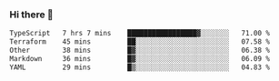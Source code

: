 ### Hi there 👋

<!--START_SECTION:waka-->

```txt
TypeScript   7 hrs 7 mins    █████████████████▓░░░░░░░   71.00 %
Terraform    45 mins         ██░░░░░░░░░░░░░░░░░░░░░░░   07.58 %
Other        38 mins         █▓░░░░░░░░░░░░░░░░░░░░░░░   06.38 %
Markdown     36 mins         █▓░░░░░░░░░░░░░░░░░░░░░░░   06.09 %
YAML         29 mins         █▒░░░░░░░░░░░░░░░░░░░░░░░   04.83 %
```

<!--END_SECTION:waka-->

<!--
**jerry-shao/jerry-shao** is a ✨ _special_ ✨ repository because its `README.md` (this file) appears on your GitHub profile.

Here are some ideas to get you started:

- 🔭 I’m currently working on ...
- 🌱 I’m currently learning ...
- 👯 I’m looking to collaborate on ...
- 🤔 I’m looking for help with ...
- 💬 Ask me about ...
- 📫 How to reach me: ...
- 😄 Pronouns: ...
- ⚡ Fun fact: ...
-->
